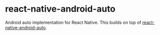 # react-native-android-auto
Android auto implementation for React Native. This builds on top of [react-native-android-auto](https://github.com/Shopify/react-native-android-auto).
